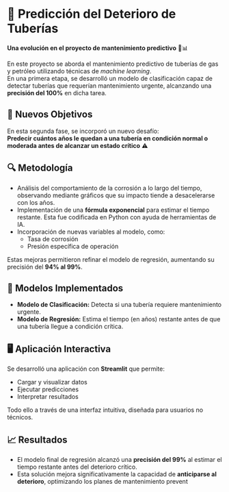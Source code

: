 # 🔧 Predicción del Deterioro de Tuberías  
**Una evolución en el proyecto de mantenimiento predictivo** 🧠📊

En este proyecto se aborda el mantenimiento predictivo de tuberías de gas y petróleo utilizando técnicas de *machine learning*.  
En una primera etapa, se desarrolló un modelo de clasificación capaz de detectar tuberías que requerían mantenimiento urgente, alcanzando una **precisión del 100%** en dicha tarea.

## 🚀 Nuevos Objetivos

En esta segunda fase, se incorporó un nuevo desafío:  
**Predecir cuántos años le quedan a una tubería en condición normal o moderada antes de alcanzar un estado crítico** ⚠️

## 🔍 Metodología

- Análisis del comportamiento de la corrosión a lo largo del tiempo, observando mediante gráficos que su impacto tiende a desacelerarse con los años.
- Implementación de una **fórmula exponencial** para estimar el tiempo restante. Esta fue codificada en Python con ayuda de herramientas de IA.
- Incorporación de nuevas variables al modelo, como:
  - Tasa de corrosión
  - Presión específica de operación

Estas mejoras permitieron refinar el modelo de regresión, aumentando su precisión del **94% al 99%**.

## 🧠 Modelos Implementados

- **Modelo de Clasificación:** Detecta si una tubería requiere mantenimiento urgente.
- **Modelo de Regresión:** Estima el tiempo (en años) restante antes de que una tubería llegue a condición crítica.

## 🖥 Aplicación Interactiva

Se desarrolló una aplicación con **Streamlit** que permite:

- Cargar y visualizar datos
- Ejecutar predicciones
- Interpretar resultados  

Todo ello a través de una interfaz intuitiva, diseñada para usuarios no técnicos.

## 📈 Resultados

- El modelo final de regresión alcanzó una **precisión del 99%** al estimar el tiempo restante antes del deterioro crítico.
- Esta solución mejora significativamente la capacidad de **anticiparse al deterioro**, optimizando los planes de mantenimiento prevent

